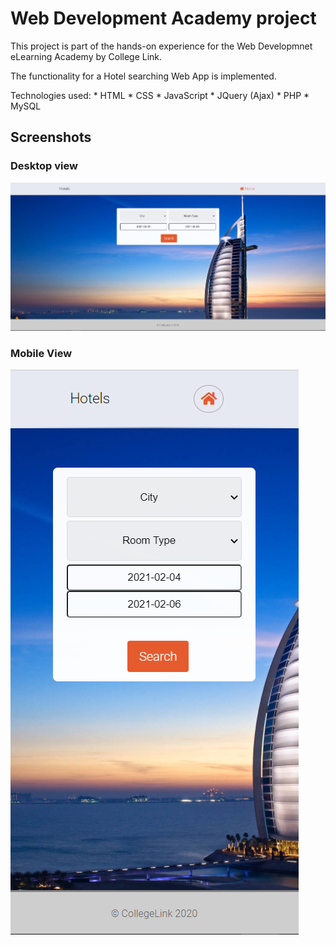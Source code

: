 # Web Development Academy project
This project is part of the hands-on experience for the Web Developmnet eLearning Academy by College Link.

The functionality for a Hotel searching Web App is implemented.

Technologies used:
    * HTML
    * CSS
    * JavaScript
    * JQuery (Ajax)
    * PHP
    * MySQL

## Screenshots ##

### Desktop view ###

![Index image](media/index.png)
<!-- ![Profile](media/profile.gif) -->
<!-- ![Room](media/room_ajax.gif) -->
<!-- ![Search Results](media/search_results.gif) -->

### Mobile View ###

![Index image Mobile](media/index-mobile.png)
<!-- ![Profile](media/profile_mobile.gif) -->
<!-- ![Room](media/room_ajax_mobile.gif) -->
<!-- ![Search Results](media/search_results_mobile.gif) -->

